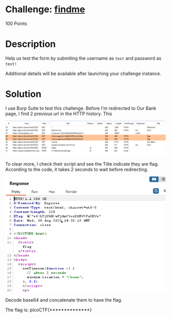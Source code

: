 # Challenge: [findme](https://play.picoctf.org/practice/challenge/349)
100 Points
# Description
Help us test the form by submiting the username as `test` and password as `test!`

Additional details will be available after launching your challenge instance.
# Solution

I use Burp Suite to test this challenge. Before I'm redirected to Our Bank page, I find 2 previous url in the HTTP history. This

<img src='./media/2082.png' alt='Two strange url' />

To clear more, I check their script and see the Title indicate they are flag. According to the code, it takes 2 seconds to wait before redirecting. 

<img src='./media/3872.png' alt='The script of the response' />

Decode base64 and concatenate them to have the flag.

The flag is: picoCTF{**************}